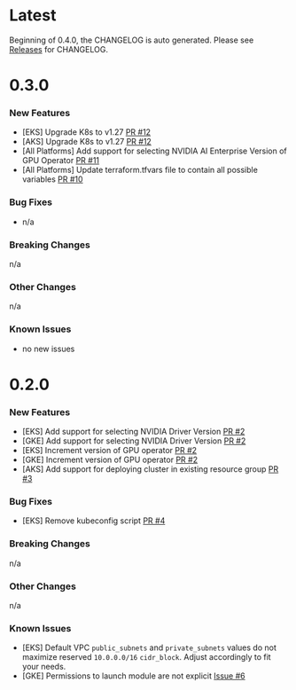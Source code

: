 # Latest

Beginning of 0.4.0, the CHANGELOG is auto generated. Please see [Releases](https://github.com/NVIDIA/nvidia-terraform-modules/releases) for CHANGELOG.


# 0.3.0

### New Features
- [EKS] Upgrade K8s to v1.27 [PR #12](https://github.com/NVIDIA/nvidia-terraform-modules/pull/12)
- [AKS] Upgrade K8s to v1.27 [PR #12](https://github.com/NVIDIA/nvidia-terraform-modules/pull/12)
- [All Platforms] Add support for selecting NVIDIA AI Enterprise Version of GPU Operator [PR #11](https://github.com/NVIDIA/nvidia-terraform-modules/pull/11)
- [All Platforms] Update terraform.tfvars file to contain all possible variables [PR #10](https://github.com/NVIDIA/nvidia-terraform-modules/pull/10)

### Bug Fixes
- n/a

### Breaking Changes
n/a

### Other Changes
n/a

### Known Issues
- no new issues

# 0.2.0

### New Features
- [EKS] Add support for selecting NVIDIA Driver Version [PR #2](https://github.com/NVIDIA/nvidia-terraform-modules/pull/2)
- [GKE] Add support for selecting NVIDIA Driver Version [PR #2](https://github.com/NVIDIA/nvidia-terraform-modules/pull/2)
- [EKS] Increment version of GPU operator [PR #2](https://github.com/NVIDIA/nvidia-terraform-modules/pull/2)
- [GKE] Increment version of GPU operator [PR #2](https://github.com/NVIDIA/nvidia-terraform-modules/pull/2)
- [AKS] Add support for deploying cluster in existing resource group [PR #3](https://github.com/NVIDIA/nvidia-terraform-modules/pull/3)

### Bug Fixes
- [EKS] Remove kubeconfig script [PR #4](https://github.com/NVIDIA/nvidia-terraform-modules/pull/4)

### Breaking Changes
n/a

### Other Changes
n/a

### Known Issues
- [EKS] Default VPC `public_subnets` and `private_subnets` values do not maximize reserved `10.0.0.0/16` `cidr_block`. Adjust accordingly to fit your needs.
- [GKE] Permissions to launch module are not explicit [Issue #6](https://github.com/NVIDIA/nvidia-terraform-modules/issues/6)
